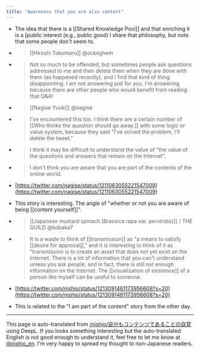```yaml
---
title: "Awareness that you are also content"
---
```


- The idea that there is a [[Shared Knowledge Pool]] and that enriching it is a [public interest (e.g., public good)
I share that philosophy, but note that some people don't seem to.

- >  [[Hiroshi Tokumaru]]  @ockeghem
- >  Not so much to be offended, but sometimes people ask questions addressed to me and then delete them when they are done with them (as happened recently), and I find that kind of thing disappointing. I am not answering just for you. I'm answering because there are other people who would benefit from reading that Q&A!
- >  [[Nagise Yuuki]]  @nagise
- >  I've encountered this too. I think there are a certain number of [[Who thinks the question should go away.]] with some logic or value system, because they said "I've solved the problem, I'll delete the tweet."
- > I think it may be difficult to understand the value of "the value of the questions and answers that remain on the Internet".
- >  I don't think you are aware that you are part of the contents of the online world.
- [https://twitter.com/nagise/status/1211063055221547009](https://twitter.com/nagise/status/1211063055221547009)
- This story is interesting. The angle of "whether or not you are aware of being [[content yourself]]".

- >  [[Japanese mustard spinach (Brassica rapa var. perviridis)]]  / THE GUILD @kobaka7
- >  It is a waste to think of [[transmission]] as "a means to satisfy [[desire for approval]]," and it is interesting to think of it as "transmission is to create an asset that does not yet exist on the Internet. There is a lot of information that you can't understand unless you ask people, and in fact, there is still not enough information on the Internet. The [[visualization of existence]] of a person like myself can be useful to someone.
- [https://twitter.com/nishio/status/1213091461173956608?s=20](https://twitter.com/nishio/status/1213091461173956608?s=20)
- This is related to the "I am part of the content" story from the other day.


---
This page is auto-translated from [/nishio/自分もコンテンツであることの自覚](https://scrapbox.io/nishio/自分もコンテンツであることの自覚) using DeepL. If you looks something interesting but the auto-translated English is not good enough to understand it, feel free to let me know at [@nishio_en](https://twitter.com/nishio_en). I'm very happy to spread my thought to non-Japanese readers.